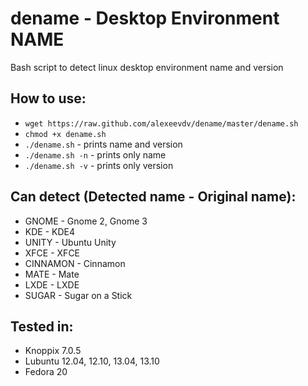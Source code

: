 dename - Desktop Environment NAME
======

Bash script to detect linux desktop environment name and version

## How to use:

* `wget https://raw.github.com/alexeevdv/dename/master/dename.sh`
* `chmod +x dename.sh`
* `./dename.sh` - prints name and version
* `./dename.sh -n` - prints only name
* `./dename.sh -v` - prints only version

## Can detect (Detected name - Original name):

* GNOME - Gnome 2, Gnome 3 
* KDE - KDE4
* UNITY - Ubuntu Unity
* XFCE - XFCE
* CINNAMON - Cinnamon
* MATE - Mate
* LXDE - LXDE
* SUGAR - Sugar on a Stick

## Tested in:

* Knoppix 7.0.5
* Lubuntu 12.04, 12.10, 13.04, 13.10
* Fedora 20